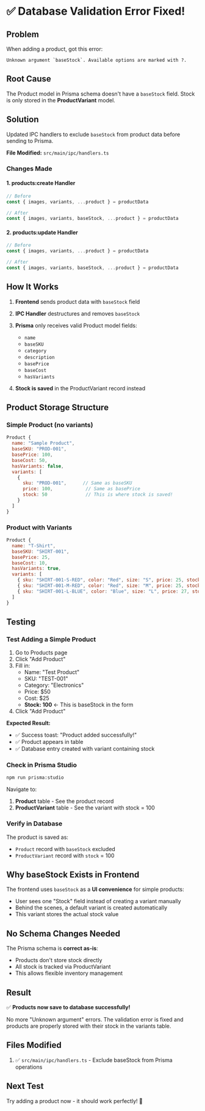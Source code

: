 # ✅ Database Validation Error Fixed!

## Problem
When adding a product, got this error:
```
Unknown argument `baseStock`. Available options are marked with ?.
```

## Root Cause
The Product model in Prisma schema doesn't have a `baseStock` field. Stock is only stored in the **ProductVariant** model.

## Solution
Updated IPC handlers to exclude `baseStock` from product data before sending to Prisma.

**File Modified:** `src/main/ipc/handlers.ts`

### Changes Made

#### 1. products:create Handler
```typescript
// Before
const { images, variants, ...product } = productData

// After  
const { images, variants, baseStock, ...product } = productData
```

#### 2. products:update Handler
```typescript
// Before
const { images, variants, ...product } = productData

// After
const { images, variants, baseStock, ...product } = productData
```

## How It Works

1. **Frontend** sends product data with `baseStock` field
2. **IPC Handler** destructures and removes `baseStock` 
3. **Prisma** only receives valid Product model fields:
   - `name`
   - `baseSKU`
   - `category`
   - `description`
   - `basePrice`
   - `baseCost`
   - `hasVariants`

4. **Stock is saved** in the ProductVariant record instead

## Product Storage Structure

### Simple Product (no variants)
```javascript
Product {
  name: "Sample Product",
  baseSKU: "PROD-001",
  basePrice: 100,
  baseCost: 50,
  hasVariants: false,
  variants: [
    {
      sku: "PROD-001",      // Same as baseSKU
      price: 100,            // Same as basePrice
      stock: 50              // This is where stock is saved!
    }
  ]
}
```

### Product with Variants
```javascript
Product {
  name: "T-Shirt",
  baseSKU: "SHIRT-001",
  basePrice: 25,
  baseCost: 10,
  hasVariants: true,
  variants: [
    { sku: "SHIRT-001-S-RED", color: "Red", size: "S", price: 25, stock: 10 },
    { sku: "SHIRT-001-M-RED", color: "Red", size: "M", price: 25, stock: 15 },
    { sku: "SHIRT-001-L-BLUE", color: "Blue", size: "L", price: 27, stock: 8 }
  ]
}
```

## Testing

### Test Adding a Simple Product
1. Go to Products page
2. Click "Add Product"
3. Fill in:
   - Name: "Test Product"
   - SKU: "TEST-001"
   - Category: "Electronics"
   - Price: $50
   - Cost: $25
   - **Stock: 100** ← This is baseStock in the form
4. Click "Add Product"

**Expected Result:**
- ✅ Success toast: "Product added successfully!"
- ✅ Product appears in table
- ✅ Database entry created with variant containing stock

### Check in Prisma Studio
```bash
npm run prisma:studio
```

Navigate to:
1. **Product** table - See the product record
2. **ProductVariant** table - See the variant with stock = 100

### Verify in Database
The product is saved as:
- `Product` record with `baseStock` excluded
- `ProductVariant` record with `stock` = 100

## Why baseStock Exists in Frontend

The frontend uses `baseStock` as a **UI convenience** for simple products:
- User sees one "Stock" field instead of creating a variant manually
- Behind the scenes, a default variant is created automatically
- This variant stores the actual stock value

## No Schema Changes Needed

The Prisma schema is **correct as-is**:
- Products don't store stock directly
- All stock is tracked via ProductVariant
- This allows flexible inventory management

## Result

✅ **Products now save to database successfully!**

No more "Unknown argument" errors. The validation error is fixed and products are properly stored with their stock in the variants table.

## Files Modified

1. ✅ `src/main/ipc/handlers.ts` - Exclude baseStock from Prisma operations

## Next Test

Try adding a product now - it should work perfectly! 🚀
